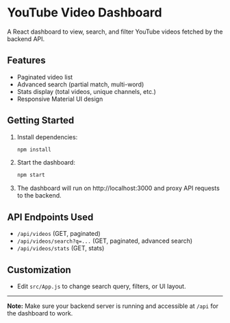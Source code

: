 # YouTube Video Dashboard

A React dashboard to view, search, and filter YouTube videos fetched by the backend API.

## Features
- Paginated video list
- Advanced search (partial match, multi-word)
- Stats display (total videos, unique channels, etc.)
- Responsive Material UI design

## Getting Started

1. Install dependencies:
   ```bash
   npm install
   ```
2. Start the dashboard:
   ```bash
   npm start
   ```
3. The dashboard will run on http://localhost:3000 and proxy API requests to the backend.

## API Endpoints Used
- `/api/videos` (GET, paginated)
- `/api/videos/search?q=...` (GET, paginated, advanced search)
- `/api/videos/stats` (GET, stats)

## Customization
- Edit `src/App.js` to change search query, filters, or UI layout.

---

**Note:** Make sure your backend server is running and accessible at `/api` for the dashboard to work.
